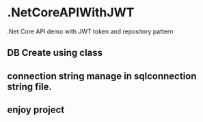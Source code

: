 # .NetCoreAPIWithJWT
.Net Core API demo with JWT token  and repository pattern 

## DB Create using class
## connection string manage in sqlconnection string file.
## enjoy project


